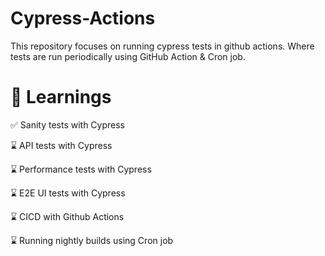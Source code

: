 # Cypress-Actions

This repository focuses on running cypress tests in github actions. Where tests are run periodically using GitHub Action & Cron job.

# 🧠 Learnings

✅ Sanity tests with Cypress

⌛ API tests with Cypress

⌛ Performance tests with Cypress

⌛ E2E UI tests with Cypress

⌛ CICD with Github Actions

⌛ Running nightly builds using Cron job